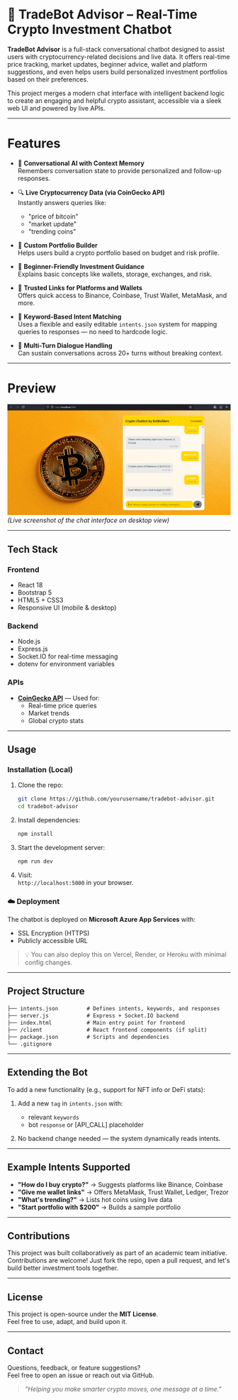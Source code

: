 # 💬 TradeBot Advisor – Real-Time Crypto Investment Chatbot

**TradeBot Advisor** is a full-stack conversational chatbot designed to assist users with cryptocurrency-related decisions and live data. It offers real-time price tracking, market updates, beginner advice, wallet and platform suggestions, and even helps users build personalized investment portfolios based on their preferences.

This project merges a modern chat interface with intelligent backend logic to create an engaging and helpful crypto assistant, accessible via a sleek web UI and powered by live APIs.

---

# Features

- 🧠 **Conversational AI with Context Memory**  
  Remembers conversation state to provide personalized and follow-up responses.

- 🔍 **Live Cryptocurrency Data (via CoinGecko API)**  
  Instantly answers queries like:  
  - "price of bitcoin"
  - "market update"
  - "trending coins"

- 💼 **Custom Portfolio Builder**  
  Helps users build a crypto portfolio based on budget and risk profile.

- 🧰 **Beginner-Friendly Investment Guidance**  
  Explains basic concepts like wallets, storage, exchanges, and risk.

- 🔗 **Trusted Links for Platforms and Wallets**  
  Offers quick access to Binance, Coinbase, Trust Wallet, MetaMask, and more.

- 🧱 **Keyword-Based Intent Matching**  
  Uses a flexible and easily editable `intents.json` system for mapping queries to responses — no need to hardcode logic.

- 💬 **Multi-Turn Dialogue Handling**  
  Can sustain conversations across 20+ turns without breaking context.

---

# Preview


![TradeBot Chat Interface](https://raw.githubusercontent.com/ulhaq1/Crypto-Chatbot/a639a830abcbd485c7dd94598da35db9d6d8d0d0/screenshotchat.png)  
_(Live screenshot of the chat interface on desktop view)_



---

## Tech Stack

### Frontend
- React 18
- Bootstrap 5
- HTML5 + CSS3
- Responsive UI (mobile & desktop)

### Backend
- Node.js
- Express.js
- Socket.IO for real-time messaging
- dotenv for environment variables

### APIs
- **[CoinGecko API](https://www.coingecko.com/)** — Used for:
  - Real-time price queries
  - Market trends
  - Global crypto stats

---

## Usage

### Installation (Local)

1. Clone the repo:
   ```bash
   git clone https://github.com/yourusername/tradebot-advisor.git
   cd tradebot-advisor
   ```

2. Install dependencies:
   ```bash
   npm install
   ```

3. Start the development server:
   ```bash
   npm run dev
   ```

4. Visit:  
   `http://localhost:5000` in your browser.

### ☁️ Deployment

The chatbot is deployed on **Microsoft Azure App Services** with:
- SSL Encryption (HTTPS)
- Publicly accessible URL

> 💡 You can also deploy this on Vercel, Render, or Heroku with minimal config changes.

---

## Project Structure

```
├── intents.json         # Defines intents, keywords, and responses
├── server.js            # Express + Socket.IO backend
├── index.html           # Main entry point for frontend
├── /client              # React frontend components (if split)
├── package.json         # Scripts and dependencies
└── .gitignore
```

---

## Extending the Bot

To add a new functionality (e.g., support for NFT info or DeFi stats):

1. Add a new `tag` in `intents.json` with:
   - relevant `keywords`
   - bot `response` or [API_CALL] placeholder

2. No backend change needed — the system dynamically reads intents.

---

## Example Intents Supported

- **"How do I buy crypto?"** → Suggests platforms like Binance, Coinbase  
- **"Give me wallet links"** → Offers MetaMask, Trust Wallet, Ledger, Trezor  
- **"What's trending?"** → Lists hot coins using live data  
- **"Start portfolio with $200"** → Builds a sample portfolio

---

## Contributions

This project was built collaboratively as part of an academic team initiative.  
Contributions are welcome! Just fork the repo, open a pull request, and let's build better investment tools together.

---

## License

This project is open-source under the **MIT License**.  
Feel free to use, adapt, and build upon it.

---

## Contact

Questions, feedback, or feature suggestions?  
Feel free to open an issue or reach out via GitHub.

> *"Helping you make smarter crypto moves, one message at a time."*